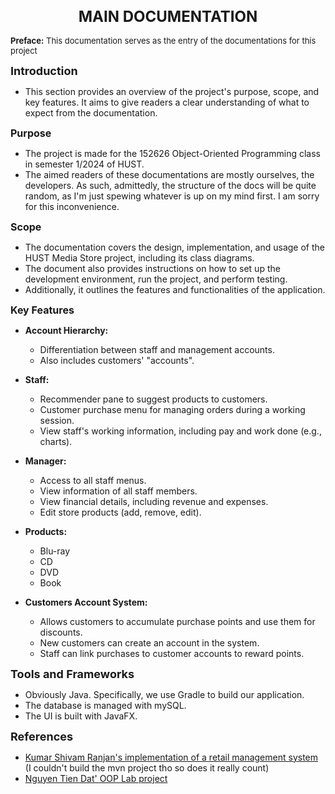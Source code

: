<h1 align="center" style="font-size:24px;">MAIN DOCUMENTATION</h1>  

<span style="font-size:13px;">**Preface:** This documentation serves as the entry of the documentations for this project</span> 

**<span style="font-size:18px;">Introduction</span>**
- This section provides an overview of the project's purpose, scope, and key features. It aims to give readers a clear understanding of what to expect from the documentation.

**<span style="font-size:16px;">Purpose</span>**
- The project is made for the 152626 Object-Oriented Programming class in semester 1/2024 of HUST.
- The aimed readers of these documentations are mostly ourselves, the developers. As such, admittedly, the structure of the docs will be quite random, as I'm just spewing whatever is up on my mind first. I am sorry for this inconvenience.

**<span style="font-size:16px;">Scope</span>**
- The documentation covers the design, implementation, and usage of the HUST Media Store project, including its class diagrams.
- The document also provides instructions on how to set up the development environment, run the project, and perform testing.
- Additionally, it outlines the features and functionalities of the application.

**<span style="font-size:16px;">Key Features</span>**

- **Account Hierarchy:**
    - Differentiation between staff and management accounts.
    - Also includes customers' "accounts".

- **Staff:**
    - Recommender pane to suggest products to customers.
    - Customer purchase menu for managing orders during a working session.
    - View staff's working information, including pay and work done (e.g., charts).

- **Manager:**
    - Access to all staff menus.
    - View information of all staff members.
    - View financial details, including revenue and expenses.
    - Edit store products (add, remove, edit).

- **Products:**
    - Blu-ray
    - CD
    - DVD
    - Book

- **Customers Account System:**
    - Allows customers to accumulate purchase points and use them for discounts.
    - New customers can create an account in the system.
    - Staff can link purchases to customer accounts to reward points.

**<span style="font-size:18px;">Tools and Frameworks</span>**

- Obviously Java. Specifically, we use Gradle to build our application.
- The database is managed with mySQL.
- The UI is built with JavaFX.
  
**<span style="font-size:18px;">References</span>**

- [Kumar Shivam Ranjan's implementation of a retail management system](https://github.com/kumar-shivam-ranjan/Retail-Store-Management-System) (I couldn't build the mvn project tho so does it really count)
- [Nguyen Tien Dat' OOP Lab project](https://github.com/DatTienNguyenn/oop-lab-20226023)